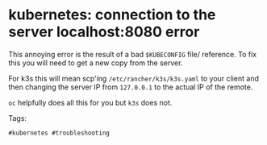 # kubernetes: connection to the server localhost:8080 error

This annoying error is the result of a bad `$KUBECONFIG` file/ reference.
To fix this you will need to get a new copy from the server. 

For k3s this will mean scp'ing `/etc/rancher/k3s/k3s.yaml` to your client
and then changing the server IP from `127.0.0.1` to the actual IP of the
remote.

`oc` helpfully does all this for you but `k3s` does not. 

Tags:

    #kubernetes #troubleshooting



